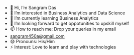 - 👋 Hi, I’m Sangram Das
- 👀 I’m interested in Business Analytics and Data Science
- 🌱 I’m currently learning Business Analytics
- 💞️ I’m looking forward to get oppotunities to upskill myself
- 📫 How to reach me: Drop your queries in my email
- sangram450a@gmail.com
- 😄 Pronouns: His/Him
- ⚡ Interest: Love to learn and play with technologies 

<!---
SangramDas04/SangramDas04 is a ✨ special ✨ repository because its `README.md` (this file) appears on your GitHub profile.
You can click the Preview link to take a look at your changes.
--->
